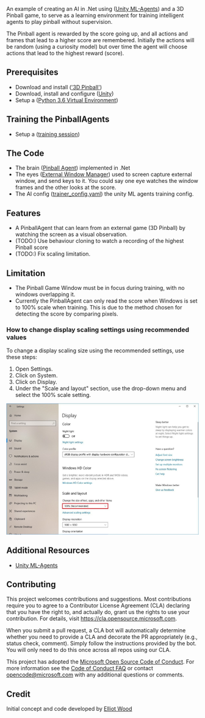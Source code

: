 An example of creating an AI in .Net using ([Unity ML-Agents][unityMlAgents]) and a 3D Pinball game, to serve as a learning environment for training intelligent agents to play pinball without supervision.

The Pinball agent is rewarded by the score going up, and all actions and frames that lead to a higher score are remembered. Initially the actions will be random (using a curiosity model) but over time the agent will choose actions that lead to the highest reward (score).

## Prerequisites
- Download and install (['3D Pinball'][3DPinball])
- Download, install and configure ([Unity][unity])
- Setup a ([Python 3.6 Virtual Environment](docs/using-virtual-environments.md))

## Training the PinballAgents
- Setup a ([training session](docs/training-ML-agents.md))

## The Code
- The brain ([Pinball Agent](Assets/Scripts/PinballAgent.cs)) implemented in .Net
- The eyes ([External Window Manager](Assets/Scripts/ExternalWindowManager.cs)) used to screen capture external window, and send keys to it. You could say one eye watches the window frames and the other looks at the score.
- The AI config ([trainer_config.yaml](Assets/Config/trainer_config.yaml)) the unity ML agents training config.

## Features
- A PinballAgent that can learn from an external game (3D Pinball) by watching the screen as a visual observation.
- (TODO:) Use behaviour cloning to watch a recording of the highest Pinball score
- (TODO:) Fix scaling limitation.

## Limitation
- The Pinball Game Window must be in focus during training, with no windows overlapping it.
- Currently the PinballAgent can only read the score when Windows is set to 100% scale when training. 
This is due to the method chosen for detecting the score by comparing pixels.

### How to change display scaling settings using recommended values
To change a display scaling size using the recommended settings, use these steps:
1. Open Settings.
2. Click on System.
3. Click on Display.
4. Under the "Scale and layout" section, use the drop-down menu and select the 100% scale setting.
<img src="docs/imgs/change-scaling-settings-windows-10.jpg" align="middle" width="1183"/>

## Additional Resources
* [Unity ML-Agents][unityMlAgents]

## Contributing

This project welcomes contributions and suggestions.  Most contributions require you to agree to a
Contributor License Agreement (CLA) declaring that you have the right to, and actually do, grant us
the rights to use your contribution. For details, visit https://cla.opensource.microsoft.com.

When you submit a pull request, a CLA bot will automatically determine whether you need to provide
a CLA and decorate the PR appropriately (e.g., status check, comment). Simply follow the instructions
provided by the bot. You will only need to do this once across all repos using our CLA.

This project has adopted the [Microsoft Open Source Code of Conduct](https://opensource.microsoft.com/codeofconduct/).
For more information see the [Code of Conduct FAQ](https://opensource.microsoft.com/codeofconduct/faq/) or
contact [opencode@microsoft.com](mailto:opencode@microsoft.com) with any additional questions or comments.

## Credit
Initial concept and code developed by [Elliot Wood][elliotGithub]

<!-- Links -->
[elliotGithub]: https://github.com/ElliotWood "Elliot's GitHub"
[unityMlAgents]: https://github.com/Unity-Technologies/ml-agents "Unity ML Agents GitHub repo"
[3DPinball]: https://www.groovypost.com/howto/windows-7-3d-pinball-space-cadet-game/ "3D Pinball"
[unity]: ./docs/unity-setup.md "Unity Setup Instructions"
